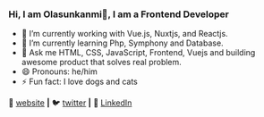 ### Hi, I am Olasunkanmi👋, I am a Frontend Developer 

- 🔭 I’m currently working with Vue.js, Nuxtjs, and Reactjs.
- 🌱 I’m currently learning Php, Symphony and Database.
- 💬 Ask me HTML, CSS, JavaScript, Frontend, Vuejs and building awesome product that solves real problem.
- 😄 Pronouns: he/him
- ⚡ Fun fact: I love dogs and cats

🏡 [website][website] **|**
🐦 [twitter][twitter] **|**
👔 [LinkedIn][linkedin]

[website]: https://olasunkanmi.dev
[twitter]: https://twitter.com/sun_kanmi
[facebook]: https://facebook.com/s3interdev
[linkedin]: https://www.linkedin.com/in/alabi-olasunkanmi
[michael]: https://github.com/s3interdev
 
